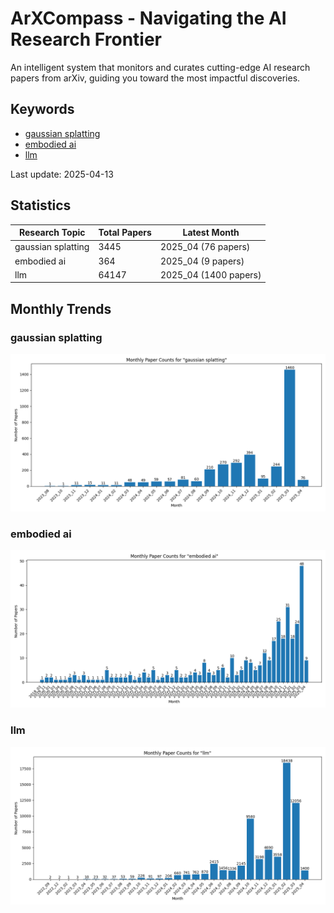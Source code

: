 # ArXCompass - Navigating the AI Research Frontier
An intelligent system that monitors and curates cutting-edge AI research papers from arXiv, guiding you toward the most impactful discoveries.

## Keywords

- [gaussian splatting](gaussian_splatting/)
- [embodied ai](embodied_ai/)
- [llm](llm/)

Last update: 2025-04-13

## Statistics

| Research Topic | Total Papers | Latest Month |
| --- | --- | --- |
| gaussian splatting | 3445 | 2025_04 (76 papers) |
| embodied ai | 364 | 2025_04 (9 papers) |
| llm | 64147 | 2025_04 (1400 papers) |

## Monthly Trends

### gaussian splatting

![Monthly Paper Counts for gaussian splatting](gaussian_splatting/monthly_stats.png)

### embodied ai

![Monthly Paper Counts for embodied ai](embodied_ai/monthly_stats.png)

### llm

![Monthly Paper Counts for llm](llm/monthly_stats.png)

